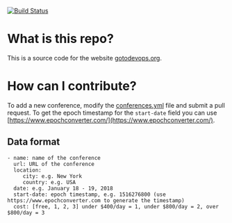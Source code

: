 [![Build Status](https://travis-ci.org/finspin/gotodevops.org.svg?branch=master)](https://travis-ci.org/finspin/gotodevops.org)

# What is this repo?

This is a source code for the website [gotodevops.org](http://www.gotodevops.org).

# How can I contribute?

To add a new conference, modify the [conferences.yml](https://github.com/finspin/gotodevops.org/blob/master/_data/conferences.yml) file and submit a pull request. To get the epoch timestamp for the `start-date` field you can use [https://www.epochconverter.com/](https://www.epochconverter.com/).

## Data format

```
- name: name of the conference
  url: URL of the conference
  location:
     city: e.g. New York
     country: e.g. USA
  date: e.g. January 18 - 19, 2018
  start-date: epoch timestamp, e.g. 1516276800 (use https://www.epochconverter.com to generate the timestamp)
  cost: [free, 1, 2, 3] under $400/day = 1, under $800/day = 2, over $800/day = 3
```
